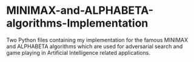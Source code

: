 # MINIMAX-and-ALPHABETA-algorithms-Implementation
Two Python files containing my implementation for the famous MINIMAX and ALPHABETA algorithms which are used for adversarial search and game playing in Artificial Intelligence related applications.
